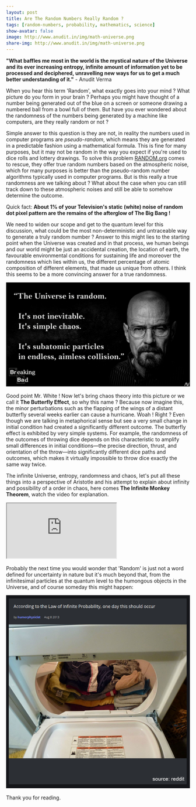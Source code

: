 ```yaml
---
layout: post
title: Are The Random Numbers Really Random ?
tags: [random-numbers, probability, mathematics, science]
show-avatar: false
image: http://www.anudit.in/img/math-universe.png
share-img: http://www.anudit.in/img/math-universe.png
---
```


__"What baffles me most in the world is the mystical nature of the Universe and its ever increasing entropy, infinite amount of information yet to be processed and deciphered, unravelling new ways for us to get a much better understanding of it."__ - Anudit Verma

When you hear this term 'Random', what exactly goes into your mind ? What picture do you form in your brain ? Perhaps you might have thought of a number being generated out of the blue on a screen or someone drawing a numbered ball from a bowl full of them. But have you ever wondered about the randomness of the numbers being generated by a machine like computers, are they really random or not ?

Simple answer to this question is they are not, in reality the numbers used in computer programs are *pseudo-random*, which means they are generated in a predictable fashion using a mathematical formula. This is fine for many purposes, but it may not be random in the way you expect if you're used to dice rolls and lottery drawings. To solve this problem [RANDOM.org](https://www.random.org/) comes to rescue, they offer true random numbers based on the atmospheric noise, which for many purposes is better than the pseudo-random number algorithms typically used in computer programs. But is this really a true randomness are we talking about ? What about the case when you can still track down to these atmospheric noises and still be able to somehow determine the outcome.

Quick fact: __About 1% of your Television's static (white) noise of random dot pixel pattern are the remains of the afterglow of The Big Bang !__

We need to widen our scope and get to the quantum level for this discussion, what could be the most non-deterministic and untraceable way to generate a truly random number ? Answer to this might lies to the starting point when the Universe was created and in that process, we human beings and our world might be just an accidental creation, the location of earth, the favourable environmental conditions for sustaining life and moreover the randomness which lies within us, the different percentage of atomic composition of different elements, that made us unique from others. I think this seems to be a more convincing answer for a true randomness.


![Mr. Walter White from Breaking Bad](/img/WHwhite.jpg "Mr. Walter White from Breaking Bad")

Good point Mr. White ! Now let's bring chaos theory into this picture or we call it __The Butterfly Effect__, so why this name ? Because now imagine this, the minor perturbations such as the flapping of the wings of a distant butterfly several weeks earlier can cause a hurricane. Woah ! Right ? Even though we are talking in metaphorical sense but see a very small change in initial condition had created a significantly different outcome. The butterfly effect is exhibited by very simple systems. For example, the randomness of the outcomes of throwing dice depends on this characteristic to amplify small differences in initial conditions—the precise direction, thrust, and orientation of the throw—into significantly different dice paths and outcomes, which makes it virtually impossible to throw dice exactly the same way twice.

The infinite Universe, entropy, randomness and chaos, let's put all these things into a perspective of Aristotle and his attempt to explain about infinity and possibility of a order in chaos, here comes __The Infinite Monkey Theorem__, watch the video for explanation.

<div class="embed-responsive embed-responsive-16by9">
  <iframe class="embed-responsive-item" src="https://www.youtube.com/embed/ipdRhgLWGXo" allowfullscreen></iframe>
</div>


Probably the next time you would wonder that 'Random' is just not a word defined for uncertainty in nature but it's much beyond that, from the infinitesimal particles at the quantum level to the humongous objects in the Universe, and of course someday this might happen:

![Reddit Post](/img/reddit-post.jpg "Reddit Post")


Thank you for reading.
